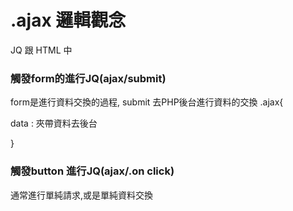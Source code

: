 # .ajax 邏輯觀念

JQ 跟 HTML 中

### 觸發form的進行JQ(ajax/submit)

form是進行資料交換的過程, submit 去PHP後台進行資料的交換
.ajax{

data : 夾帶資料去後台

}

### 觸發button 進行JQ(ajax/.on click)

通常進行單純請求,或是單純資料交換

